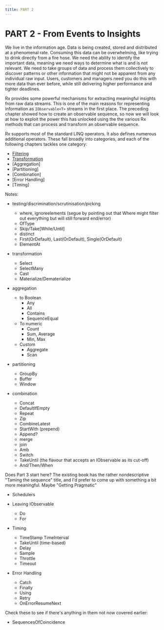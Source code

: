 ```yaml
---
title: PART 2
---
```


# PART 2 - From Events to Insights 

We live in the information age. Data is being created, stored and distributed at a phenomenal rate. Consuming this data can be overwhelming, like trying to drink directly from a fire hose. We need the ability to identify the important data, meaning we need ways to determine what is and is not relevant. We need to take groups of data and process them collectively to discover patterns or other information that might not be apparent from any individual raw input. Users, customers and managers need you do this with more data than ever before, while still delivering higher performance and tighter deadlines.

Rx provides some powerful mechanisms for extracting meaningful insights from raw data streams. This is one of the main reasons for representing information as `IObservable<T>` streams in the first place. The preceding chapter showed how to create an observable sequence, so now we will look at how to exploit the power this has unlocked using the the various Rx methods that can process and transform an observable sequence. 

Rx supports most of the standard LINQ operators. It also defines numerous additional operators. These fall broadly into categories, and each of the following chapters tackles one category:

* [Filtering](./05_Filtering.md)
* [Transformation]()
* [Aggregation]
* [Partitioning]
* [Combination]
* [Error Handling]
* [Timing]

Notes:
* testing/discrimination/scrutinisation/picking
    * where, ignoreelements (segue by pointing out that Where might filter out everything but will still forward end/error)
    * OfType
    * Skip/Take[While/Until]
    * distinct
    * First(OrDefault), Last(OrDefault), Single(OrDefault)
    * ElementAt

* transformation
    * Select
    * SelectMany
    * Cast
    * Materialize/Dematerialize
* aggregation
    * to Boolean
        * Any
        * All
        * Contains
        * SequenceEqual
    * To numeric
        * Count
        * Sum, Average
        * Min, Max
    * Custom
        * Aggregate
        * Scan
* partitioning
    * GroupBy
    * Buffer
    * Window
* combination
    * Concat
    * DefaultIfEmpty
    * Repeat
    * Zip
    * CombineLatest
    * StartWith (prepend)
    * Append?
    * merge
    * join
    * Amb
    * Switch
    * TakeUntil (the flavour that accepts an IObservable<T> as its cut-off)
    * And/Then/When

Does Part 3 start here? The existing book has the rather nondescriptive "Taming the sequence" title, and
I'd prefer to come up with something a bit more meaningful. Maybe "Getting Pragmatic"

* Schedulers

* Leaving IObservable
    * Do
    * For
* Timing
    * TimeStamp TimeInterval
    * TakeUntil (time-based)
    * Delay
    * Sample
    * Throttle
    * Timeout
* Error Handling
    * Catch
    * Finally
    * Using
    * Retry
    * OnErrorResumeNext

Check these to see if there's anything in them not now covered earlier:
* SequencesOfCoincidence